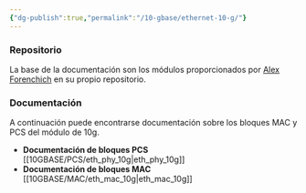 ```yaml
---
{"dg-publish":true,"permalink":"/10-gbase/ethernet-10-g/"}
---
```


### Repositorio
La base de la documentación son los módulos proporcionados por [Alex Forenchich](https://github.com/alexforencich/verilog-ethernet) en su propio repositorio.

### Documentación
A continuación puede encontrarse documentación sobre los bloques MAC y PCS del módulo de 10g.
- **Documentación de bloques PCS**
[[10GBASE/PCS/eth_phy_10g\|eth_phy_10g]]
- **Documentación de bloques MAC**
[[10GBASE/MAC/eth_mac_10g\|eth_mac_10g]]
